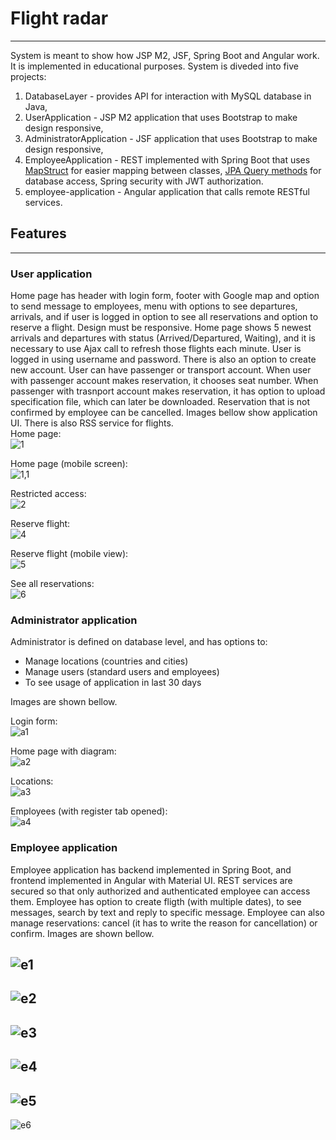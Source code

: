 # Flight radar
--------------

System is meant to show how JSP M2, JSF, Spring Boot and Angular work. It is implemented in educational purposes. System is diveded into five projects:
1) DatabaseLayer - provides API for interaction with MySQL database in Java,
2) UserApplication - JSP M2 application that uses Bootstrap to make design responsive,
3) AdministratorApplication - JSF application that uses Bootstrap to make design responsive,
4) EmployeeApplication - REST implemented with Spring Boot that uses [MapStruct](https://mapstruct.org/) for easier mapping between classes, [JPA Query methods](https://docs.spring.io/spring-data/jpa/docs/current/reference/html/#repositories.query-methods) for database access, Spring security with JWT authorization. 
5) employee-application - Angular application that calls remote RESTful services.

## Features
---------------
### User application
Home page has header with login form, footer with Google map and option to send message to employees, menu with options to see departures, arrivals, and if user is logged in option to see all reservations and option to reserve a flight. Design must be responsive. Home page shows 5 newest arrivals and departures with status (Arrived/Departured, Waiting), and it is necessary to use Ajax call to refresh those flights each minute.
 User is logged in using username and password. There is also an option to create new account.
 User can have passenger or transport account.
 When user with passenger account makes reservation, it chooses seat number. 
 When passenger with trasnport account makes reservation, it has option to upload specification file, which can later be downloaded. 
 Reservation that is not confirmed by employee can be cancelled. Images bellow show application UI. There is also RSS service for flights.  
Home page:  
![1](/img/1.PNG)  

Home page (mobile screen):  
![1,1](/img/1.1.PNG)  

Restricted access:  
![2](/img/2.PNG)

Reserve flight:  
![4](/img/4.PNG)  

Reserve flight (mobile view):  
![5](/img/5.PNG)  

See all reservations:  
![6](/img/6.PNG)  


### Administrator application
Administrator is defined on database level, and has options to:
- Manage locations (countries and cities)
- Manage users (standard users and employees)
- To see usage of application in last 30 days

Images are shown bellow.  

Login form:  
![a1](/img/a1.PNG)  

Home page with diagram:  
![a2](/img/a2.PNG)  

Locations:  
![a3](/img/a3.PNG)  

Employees (with register tab opened):  
![a4](/img/a4.PNG)  


### Employee application
Employee application has backend implemented in Spring Boot, and frontend implemented in Angular with Material UI. REST services are secured so that only authorized and authenticated employee can access them. Employee has option to create fligth (with multiple dates), to see messages, search by text and reply to specific message. Employee can also manage reservations: cancel (it has to write the reason for cancellation) or confirm. Images are shown bellow.  


![e1](/img/e1.PNG)
------------------
![e2](/img/e2.PNG)
-----------------
![e3](/img/e3.PNG)
-------------
![e4](/img/e4.PNG)
----------------
![e5](/img/e5.PNG)
------------------
![e6](/img/e6.PNG)
